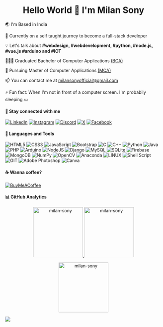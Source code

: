 <h1 align="center">Hello World 👋 I'm Milan Sony</h1>

🌏  I'm Based in India

🌱  Currently on a self taught journey to become a full-stack developer 

💡  Let's talk about <span><b>#webdesign, #webdevelopment, #python, #node.js, #vue.js #arduino and #IOT</b></span>

👨🏻‍🎓  Graduated Bachelor of Computer Applications <a href = "https://www.shiksha.com/bca-bachelor-of-computer-applications-chp">(BCA)</a>

📖  Pursuing Master of Computer Applications <a href = "https://www.cgc.edu.in/blog/master-of-computer-application-eligibility-syllabus-and-future-scope#:~:text=MCA%2C%20which%20expands%20to%20Master,you%20to%20a%20better%20future.">(MCA)</a>

📫  You can contact me at <a href="mailto:milansonyofficial@gmail.com">milansonyofficial@gmail.com</a>

⚡  Fun fact: When I'm not in front of a computer screen. I'm probabily sleeping 💤

<h4 align="left">🔗 Stay connected with me</h4>
 
[![LinkedIn](https://img.shields.io/badge/LinkedIn-%230077B5.svg?logo=linkedin&logoColor=white)](https://www.linkedin.com/in/milan-sony-94b977261)
[![Instagram](https://img.shields.io/badge/Instagram-%23E4405F.svg?logo=Instagram&logoColor=white)](https://instagram.com/milansony_) 
[![Discord](https://img.shields.io/badge/Discord-%237289DA.svg?logo=discord&logoColor=white)](https://discord.gg/http://discordapp.com/users/931193799957426186) 
[![X](https://img.shields.io/badge/X-black.svg?logo=X&logoColor=white)](https://x.com/milansony_) 
[![Facebook](https://img.shields.io/badge/Facebook-%231877F2.svg?logo=Facebook&logoColor=white)](https://fb.com/milansonyms)

<h4 align="left">🧩 Languages and Tools</h4>
<!-- <p align="left"> 
  <a href="https://www.w3schools.com/html/" target="_blank" rel="noreferrer">
    <img src="https://raw.githubusercontent.com/devicons/devicon/master/icons/html5/html5-original-wordmark.svg" alt="html5" width="28" height="28"/>
  </a>&nbsp
  <a href="https://www.w3schools.com/css/" target="_blank" rel="noreferrer">
    <img src="https://raw.githubusercontent.com/devicons/devicon/master/icons/css3/css3-original-wordmark.svg" alt="css3" width="28" height="28"/>
  </a>&nbsp 
  <a href="https://getbootstrap.com" target="_blank" rel="noreferrer">
    <img src="https://raw.githubusercontent.com/devicons/devicon/master/icons/bootstrap/bootstrap-plain-wordmark.svg" alt="bootstrap" width="28" height="28"/>
  </a>&nbsp 
  <a href="https://developer.mozilla.org/en-US/docs/Web/JavaScript" target="_blank" rel="noreferrer">
    <img src="https://raw.githubusercontent.com/devicons/devicon/master/icons/javascript/javascript-original.svg" alt="javascript" width="28" height="28"/>
  </a>&nbsp 
  <a href="https://www.geeksforgeeks.org/c-programming-language/" target="_blank" rel="noreferrer">
    <img src="https://raw.githubusercontent.com/devicons/devicon/master/icons/c/c-original.svg" alt="c" width="28" height="28"/>
  </a>&nbsp
  <a href="https://www.java.com" target="_blank" rel="noreferrer">
    <img src="https://raw.githubusercontent.com/devicons/devicon/master/icons/java/java-original.svg" alt="java" width="28" height="28"/>
  </a>&nbsp
  <a href="https://www.php.net" target="_blank" rel="noreferrer">
    <img src="https://raw.githubusercontent.com/devicons/devicon/master/icons/php/php-original.svg" alt="php" width="28" height="28"/>
  </a>&nbsp
  <a href="https://www.python.org" target="_blank" rel="noreferrer">
    <img src="https://raw.githubusercontent.com/devicons/devicon/master/icons/python/python-original.svg" alt="python" width="28" height="28"/> 
  </a>&nbsp
  <a href="https://www.djangoproject.com/" target="_blank" rel="noreferrer">
    <img src="https://cdn.worldvectorlogo.com/logos/django.svg" alt="django" width="28" height="28"/> 
  </a>&nbsp 
  <a href="https://www.mysql.com/" target="_blank" rel="noreferrer">
    <img src="https://raw.githubusercontent.com/devicons/devicon/master/icons/mysql/mysql-original-wordmark.svg" alt="mysql" width="28" height="28"/>
  </a>&nbsp
  <a href="https://git-scm.com/" target="_blank" rel="noreferrer">
    <img src="https://www.vectorlogo.zone/logos/git-scm/git-scm-icon.svg" alt="git" width="28" height="28"/>
  </a>&nbsp
  <a href="https://www.adobe.com/in/products/photoshop.html" target="_blank" rel="noreferrer">
    <img src="https://raw.githubusercontent.com/danielcranney/readme-generator/main/public/icons/skills/photoshop-colored.svg"
         width="28" height="28" alt="Photoshop" style="max-width: 100%;">
  </a>&nbsp
</p> -->

![HTML5](https://img.shields.io/badge/html5-%23E34F26.svg?style=flat&logo=html5&logoColor=white)
![CSS3](https://img.shields.io/badge/css3-%231572B6.svg?style=flat&logo=css3&logoColor=white)
![JavaScript](https://img.shields.io/badge/javascript-%23323330.svg?style=flat&logo=javascript&logoColor=%23F7DF1E)
![Bootstrap](https://img.shields.io/badge/bootstrap-%23563D7C.svg?style=flat&logo=bootstrap&logoColor=white)
![C](https://img.shields.io/badge/c-%2300599C.svg?style=flat&logo=c&logoColor=white)
![C++](https://img.shields.io/badge/c++-%2300599C.svg?style=flat&logo=c%2B%2B&logoColor=white)
![Python](https://img.shields.io/badge/python-3670A0?style=flat&logo=python&logoColor=ffdd54)
![Java](https://img.shields.io/badge/java-%23ED8B00.svg?style=flat&logo=openjdk&logoColor=white) 
![PHP](https://img.shields.io/badge/php-%23777BB4.svg?style=flat&logo=php&logoColor=white)
![Arduino](https://img.shields.io/badge/-Arduino-00979D?style=flat&logo=Arduino&logoColor=white)
![NodeJS](https://img.shields.io/badge/node.js-6DA55F?style=flat&logo=node.js&logoColor=white)
![Django](https://img.shields.io/badge/django-%23092E20.svg?style=flat&logo=django&logoColor=white) 
![MySQL](https://img.shields.io/badge/mysql-%2300f.svg?style=flat&logo=mysql&logoColor=white)
![SQLite](https://img.shields.io/badge/sqlite-%2307405e.svg?style=flat&logo=sqlite&logoColor=white)
![Firebase](https://img.shields.io/badge/firebase-%23039BE5.svg?style=flat&logo=firebase)
![MongoDB](https://img.shields.io/badge/MongoDB-%234ea94b.svg?style=flat&logo=mongodb&logoColor=white)
![NumPy](https://img.shields.io/badge/numpy-%23013243.svg?style=flat&logo=numpy&logoColor=white)
![OpenCV](https://img.shields.io/badge/opencv-%23white.svg?style=flat&logo=opencv&logoColor=white)
![Anaconda](https://img.shields.io/badge/Anaconda-%2344A833.svg?style=flat&logo=anaconda&logoColor=white) 
![LINUX](https://img.shields.io/badge/Linux-FCC624?style=flat&logo=linux&logoColor=black)
![Shell Script](https://img.shields.io/badge/shell_script-%23121011.svg?style=flat&logo=gnu-bash&logoColor=white) 
![GIT](https://img.shields.io/badge/Git-fc6d26?style=flat&logo=git&logoColor=white)
![Adobe Photoshop](https://img.shields.io/badge/adobephotoshop-%2331A8FF.svg?style=flat&logo=adobephotoshop&logoColor=white)
![Canva](https://img.shields.io/badge/Canva-%2300C4CC.svg?style=flat&logo=Canva&logoColor=white)

<h4 align="left">☕ Wanna coffee?</h4>

[![BuyMeACoffee](https://img.shields.io/badge/Buy%20Me%20a%20Coffee-ffdd00?style=for-the-badge&logo=buy-me-a-coffee&logoColor=black)](https://www.buymeacoffee.com/milansony) 

<!-- <br><br> -->

<h4 align="left">📊 GitHub Analytics</h4>
<p align="center">
  <a href="https://github.com/milan-sony/milan-sony">
    <img align="" height="160em" 
         src="https://github-readme-stats.vercel.app/api?username=milan-sony&theme=dark&hide_border=true&include_all_commits=true&count_private=true" 
         alt="milan-sony"/>
    <img align="" height="160em"
         src="https://github-readme-streak-stats.herokuapp.com/?user=milan-sony&theme=dark&hide_border=true" 
         alt="milan-sony"/>
   </a>
</p>
<p align="center">
  <img height="160em" src="https://github-readme-stats.vercel.app/api/top-langs/?username=milan-sony&theme=dark&hide_border=true&include_all_commits=true&count_private=true&layout=compact" alt="milan-sony" />
</p>

![](https://quotes-github-readme.vercel.app/api?type=horizontal&theme=dark)
